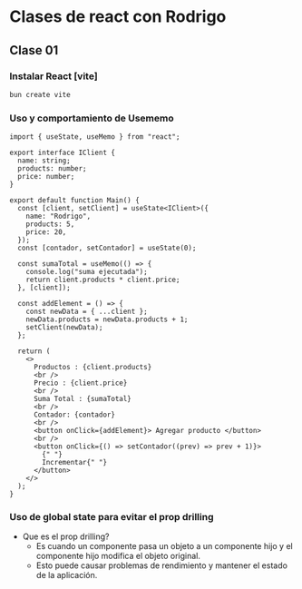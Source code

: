 # Clases de react con Rodrigo

## Clase 01

### Instalar React [vite]

```bash
bun create vite
```

### Uso y comportamiento de Usememo

```tsx
import { useState, useMemo } from "react";

export interface IClient {
  name: string;
  products: number;
  price: number;
}

export default function Main() {
  const [client, setClient] = useState<IClient>({
    name: "Rodrigo",
    products: 5,
    price: 20,
  });
  const [contador, setContador] = useState(0);

  const sumaTotal = useMemo(() => {
    console.log("suma ejecutada");
    return client.products * client.price;
  }, [client]);

  const addElement = () => {
    const newData = { ...client };
    newData.products = newData.products + 1;
    setClient(newData);
  };

  return (
    <>
      Productos : {client.products}
      <br />
      Precio : {client.price}
      <br />
      Suma Total : {sumaTotal}
      <br />
      Contador: {contador}
      <br />
      <button onClick={addElement}> Agregar producto </button>
      <br />
      <button onClick={() => setContador((prev) => prev + 1)}>
        {" "}
        Incrementar{" "}
      </button>
    </>
  );
}
```

### Uso de global state para evitar el prop drilling

- Que es el prop drilling?
  - Es cuando un componente pasa un objeto a un componente hijo y el componente hijo
    modifica el objeto original.
  - Esto puede causar problemas de rendimiento y mantener el estado de la aplicación.
